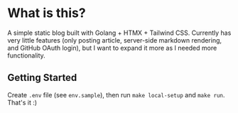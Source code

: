 # What is this?
A simple static blog built with Golang + HTMX + Tailwind CSS. 
Currently has very little features (only posting article, server-side markdown rendering, and GitHub OAuth login), but I want to expand it more as I needed more functionality. 

## Getting Started
Create `.env` file (see `env.sample`), then run `make local-setup` and `make run`. That's it :)
